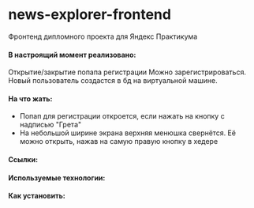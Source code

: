 # news-explorer-frontend
Фронтенд дипломного проекта для Яндекс Практикума

#### В настроящий момент реализовано:
Открытие/закрытие попапа регистрации
Можно зарегистрироваться. Новый пользователь создастся в бд на виртуальной машине.

#### На что жать:
* Попап для регистрации откроется, если нажать на кнопку с надписью "Грета"
* На небольшой ширине экрана верхняя менюшка свернётся. Её можно открыть, нажав на самую правую кнопку в хедере

#### Ссылки:

#### Используемые технологии:

#### Как установить:
